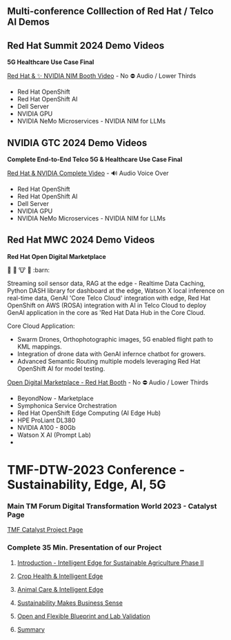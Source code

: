 ## Multi-conference Colllection of Red Hat / Telco AI Demos

## Red Hat Summit 2024 Demo Videos

**5G Healthcare Use Case Final**

[Red Hat & :sparkles: NVIDIA NIM Booth Video](https://www.youtube.com/watch?v=JTBvfeHUL3g) - No :no_entry: Audio / Lower Thirds

- Red Hat OpenShift
- Red Hat OpenShift AI
- Dell Server
- NVIDIA GPU
- NVIDIA NeMo Microservices - NVIDIA NIM for LLMs


## NVIDIA GTC 2024 Demo Videos


**Complete End-to-End Telco 5G & Healthcare Use Case Final**


[Red Hat & NVIDIA Complete Video](https://www.youtube.com/watch?v=iEL5FSmGY0M) - :loud_sound: Audio Voice Over

- Red Hat OpenShift
- Red Hat OpenShift AI
- Dell Server
- NVIDIA GPU
- NVIDIA NeMo Microservices - NVIDIA NIM for LLMs


## Red Hat MWC 2024 Demo Videos


**Red Hat Open Digital Marketplace**

:ear_of_rice: :sheep: :cow: :tractor: :barn:

Streaming soil sensor data, RAG at the edge - Realtime Data Caching, Python DASH library for dashboard at the edge, Watson X local inference on real-time data, GenAI 'Core Telco Cloud' integration with edge, Red Hat OpenShift on AWS (ROSA) integration with AI in Telco Cloud to deploy GenAI application in the core as 'Red Hat Data Hub in the Core Cloud.

Core Cloud Application:

- Swarm Drones, Orthophotographic images, 5G enabled flight path to KML mappings. 
- Integration of drone data with GenAI infernce chatbot for growers.
- Advanced Semantic Routing multiple models leveraging Red Hat OpenShift AI for model testing.


[Open Digital Marketplace - Red Hat Booth](https://www.youtube.com/watch?v=iEL5FSmGY0M) - No :no_entry: Audio / Lower Thirds

- BeyondNow - Marketplace
- Symphonica Service Orchestration
- Red Hat OpenShift Edge Computing (AI Edge Hub)
- HPE ProLiant DL380
- NVIDIA A100 - 80Gb
- Watson X AI (Prompt Lab)
- 


# TMF-DTW-2023 Conference - Sustainability, Edge, AI, 5G

### Main TM Forum Digital Transformation World 2023 - Catalyst Page

[TMF Catalyst Project Page](https://www.tmforum.org/catalysts/projects/C23.0.504)

### Complete 35 Min. Presentation of our Project

1. [Introduction - Intelligent Edge for Sustainable Agriculture Phase II](https://youtu.be/STHplX84RN4)
   
2. [Crop Health & Intelligent Edge](https://youtu.be/GS_OYptHLwU)

3. [Animal Care & Intelligent Edge](https://youtu.be/uJPo2h4s3Gw)

4. [Sustainability Makes Business Sense](https://youtu.be/qWm-VTg1CY8)

5. [Open and Flexible Blueprint and Lab Validation](https://youtu.be/vFEXru8IIvw)

6. [Summary](https://youtu.be/0dBMu2nZqkk)



